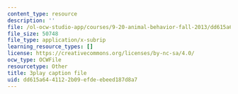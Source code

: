 ```yaml
---
content_type: resource
description: ''
file: /ol-ocw-studio-app/courses/9-20-animal-behavior-fall-2013/dd615a6441122b09efdeebeed187d8a7_472242.srt
file_size: 50748
file_type: application/x-subrip
learning_resource_types: []
license: https://creativecommons.org/licenses/by-nc-sa/4.0/
ocw_type: OCWFile
resourcetype: Other
title: 3play caption file
uid: dd615a64-4112-2b09-efde-ebeed187d8a7
---
```

